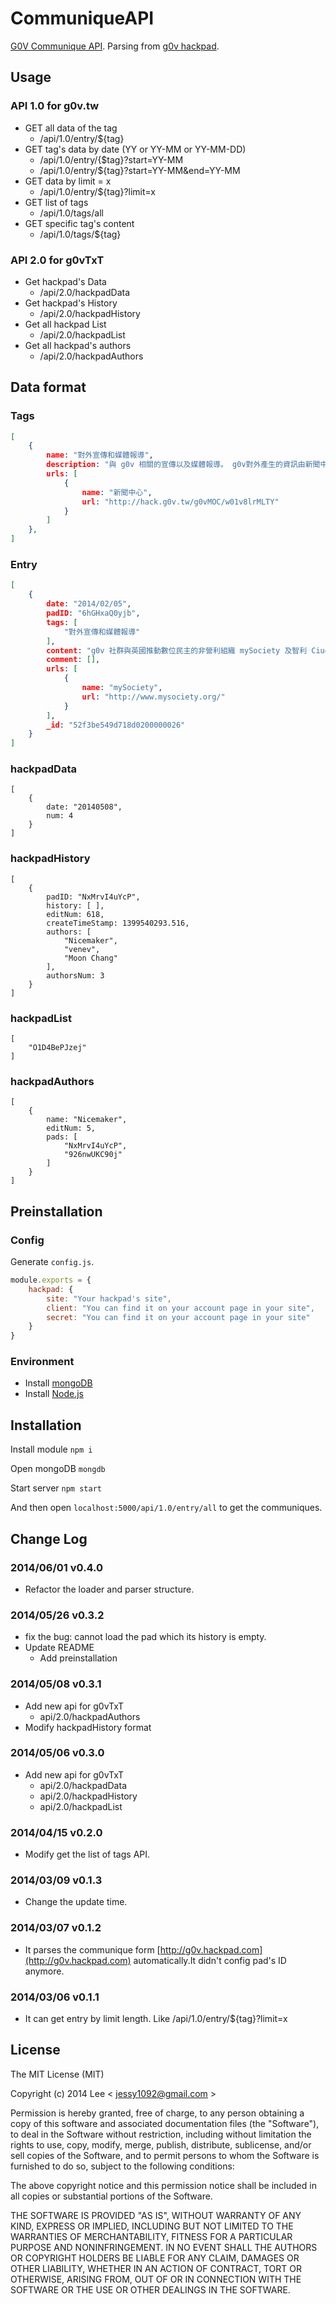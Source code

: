 CommuniqueAPI
=============

[G0V Communique API](http://g0v-communique-api.herokuapp.com/api/1.0/entry/all). Parsing from [g0v hackpad](https://g0v.hackpad.com/ep/group/yZ9JT9UlJf4).

## Usage

### API 1.0 for g0v.tw

- GET all data of the tag
    + /api/1.0/entry/${tag}
- GET tag's data by date (YY or YY-MM or YY-MM-DD)
    + /api/1.0/entry/{$tag}?start=YY-MM
    + /api/1.0/entry/${tag}?start=YY-MM&end=YY-MM
- GET data by limit = x
    + /api/1.0/entry/${tag}?limit=x
- GET list of tags
    + /api/1.0/tags/all
- GET specific tag's content
    + /api/1.0/tags/${tag}

### API 2.0 for g0vTxT

- Get hackpad's Data
    + /api/2.0/hackpadData
- Get hackpad's History
    + /api/2.0/hackpadHistory
- Get all hackpad List
    + /api/2.0/hackpadList
- Get all hackpad's authors
    + /api/2.0/hackpadAuthors

## Data format

### Tags
```tags.json
[
    {
        name: "對外宣傳和媒體報導",
        description: "與 g0v 相關的宣傳以及媒體報導。 g0v對外產生的資訊由新聞中心發佈。",
        urls: [
            {
                name: "新聞中心",
                url: "http://hack.g0v.tw/g0vMOC/w01v8lrMLTY"
            }
        ]
    },
]
```

### Entry
```data.json
[
    {
        date: "2014/02/05",
        padID: "6hGHxaQ0yjb",
        tags: [
            "對外宣傳和媒體報導"
        ],
        content: "g0v 社群與英國推動數位民主的非營利組織 mySociety 及智利 Ciudadano Inteligente 基金會進行 irc 聊天室群談（紀錄），介紹彼此專案與合作可能，共二十餘人參與。 ",
        comment: [],
        urls: [
            {
                name: "mySociety",
                url: "http://www.mysociety.org/"
            }
        ],
        _id: "52f3be549d718d0200000026"
    }
]
```

### hackpadData
```
[
    {
        date: "20140508",
        num: 4
    }
]
```

### hackpadHistory
```
[
    {
        padID: "NxMrvI4uYcP",
        history: [ ],
        editNum: 618,
        createTimeStamp: 1399540293.516,
        authors: [
            "Nicemaker",
            "venev",
            "Moon Chang"
        ],
        authorsNum: 3
    }
]
```

### hackpadList
```
[
    "O1D4BePJzej"
]
```

### hackpadAuthors
```
[
    {
        name: "Nicemaker",
        editNum: 5,
        pads: [
            "NxMrvI4uYcP",
            "926nwUKC90j"
        ]
    }
]
```
## Preinstallation

### Config

Generate `config.js`.

```config.js
module.exports = {
    hackpad: {
        site: "Your hackpad's site",
        client: "You can find it on your account page in your site",
        secret: "You can find it on your account page in your site"
    }
}
```

### Environment

- Install [mongoDB](http://www.mongodb.org/)
- Install [Node.js](http://nodejs.org/)

## Installation

Install module `npm i`

Open mongoDB `mongdb`

Start server `npm start`

And then open `localhost:5000/api/1.0/entry/all` to get the communiques.

## Change Log

### 2014/06/01 v0.4.0
- Refactor the loader and parser structure.

### 2014/05/26 v0.3.2
- fix the bug: cannot load the pad which its history is empty.
- Update README
    + Add preinstallation

### 2014/05/08 v0.3.1
- Add new api for g0vTxT
    + api/2.0/hackpadAuthors
- Modify hackpadHistory format

### 2014/05/06 v0.3.0
- Add new api for g0vTxT
    + api/2.0/hackpadData
    + api/2.0/hackpadHistory
    + api/2.0/hackpadList

### 2014/04/15 v0.2.0
- Modify get the list of tags API.

### 2014/03/09 v0.1.3
- Change the update time.

### 2014/03/07 v0.1.2
- It parses the communique form [http://g0v.hackpad.com](http://g0v.hackpad.com) automatically.It didn't config pad's ID anymore.

### 2014/03/06 v0.1.1
- It can get entry by limit length. Like /api/1.0/entry/${tag}?limit=x


## License

The MIT License (MIT)

Copyright (c) 2014 Lee  < jessy1092@gmail.com >

Permission is hereby granted, free of charge, to any person obtaining a copy of
this software and associated documentation files (the "Software"), to deal in
the Software without restriction, including without limitation the rights to
use, copy, modify, merge, publish, distribute, sublicense, and/or sell copies of
the Software, and to permit persons to whom the Software is furnished to do so,
subject to the following conditions:

The above copyright notice and this permission notice shall be included in all
copies or substantial portions of the Software.

THE SOFTWARE IS PROVIDED "AS IS", WITHOUT WARRANTY OF ANY KIND, EXPRESS OR
IMPLIED, INCLUDING BUT NOT LIMITED TO THE WARRANTIES OF MERCHANTABILITY, FITNESS
FOR A PARTICULAR PURPOSE AND NONINFRINGEMENT. IN NO EVENT SHALL THE AUTHORS OR
COPYRIGHT HOLDERS BE LIABLE FOR ANY CLAIM, DAMAGES OR OTHER LIABILITY, WHETHER
IN AN ACTION OF CONTRACT, TORT OR OTHERWISE, ARISING FROM, OUT OF OR IN
CONNECTION WITH THE SOFTWARE OR THE USE OR OTHER DEALINGS IN THE SOFTWARE.
